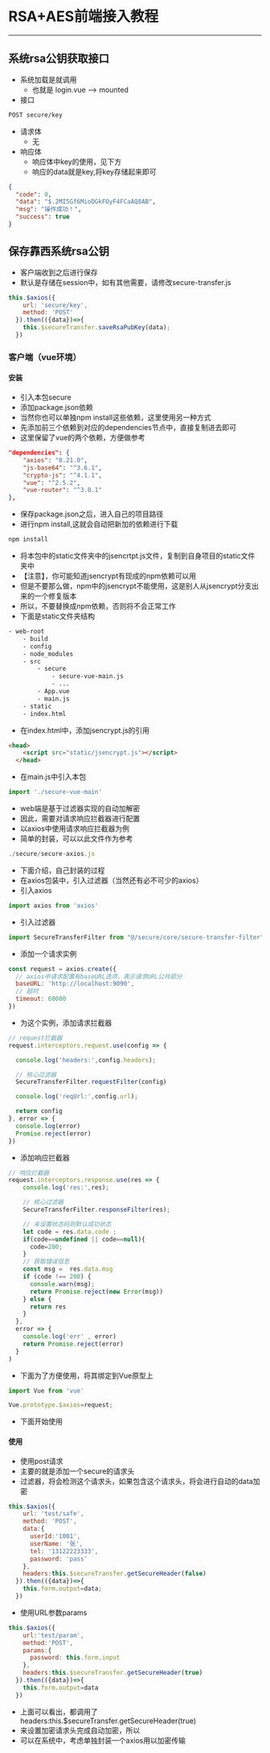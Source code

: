 # RSA+AES前端接入教程
---

## 系统rsa公钥获取接口
- 系统加载是就调用
    - 也就是 login.vue --> mounted
- 接口
```bash
POST secure/key
```
- 请求体
    - 无
- 响应体
    - 响应体中key的使用，见下方
    - 响应的data就是key,将key存储起来即可
```json
{
  "code": 0,
  "data": "$.2MI5Gf6MioDGkFOyF4FCaAQ8AB",
  "msg": "操作成功！",
  "success": true
}

```

## 保存靠西系统rsa公钥
- 客户端收到之后进行保存
- 默认是存储在session中，如有其他需要，请修改secure-transfer.js
```js
this.$axios({
    url: 'secure/key',
    method: 'POST'
  }).then(({data})=>{
    this.$secureTransfer.saveRsaPubKey(data);
  })
```

### 客户端（vue环境）
#### 安装
- 引入本包secure
- 添加package.json依赖
- 当然你也可以单独npm install这些依赖，这里使用另一种方式
- 先添加前三个依赖到对应的dependencies节点中，直接复制进去即可
- 这里保留了vue的两个依赖，方便做参考
```json
"dependencies": {
    "axios": "0.21.0",
    "js-base64": "^3.6.1",
    "crypto-js": "^4.1.1",
    "vue": "^2.5.2",
    "vue-router": "^3.0.1"
},
```
- 保存package.json之后，进入自己的项目路径
- 进行npm install,这就会自动把新加的依赖进行下载
```bash
npm install
```
- 将本包中的static文件夹中的jsencrtpt.js文件，复制到自身项目的static文件夹中
- 【注意】，你可能知道jsencrypt有现成的npm依赖可以用
- 但是不要那么做，npm中的jsencrypt不能使用，这是别人从jsencrypt分支出来的一个修复版本
- 所以，不要替换成npm依赖，否则将不会正常工作
- 下面是static文件夹结构
```bash
- web-root
    - build
    - config
    - node_modules
    - src
        - secure
            - secure-vue-main.js
            - ...
        - App.vue
        - main.js
    - static
    - index.html
```
- 在index.html中，添加jsencrypt.js的引用
```html
<head>
    <script src="static/jsencrypt.js"></script>
  </head>
```
- 在main.js中引入本包
```js
import './secure-vue-main'
```
- web端是基于过滤器实现的自动加解密
- 因此，需要对请求响应拦截器进行配置
- 以axios中使用请求响应拦截器为例
- 简单的封装，可以以此文件作为参考
```js
./secure/secure-axios.js
```
- 下面介绍，自己封装的过程
- 在axios包装中，引入过滤器（当然还有必不可少的axios）
- 引入axios
```js
import axios from 'axios'
```
- 引入过滤器
```js
import SecureTransferFilter from "@/secure/core/secure-transfer-filter";
```
- 添加一个请求实例
```js
const request = axios.create({
  // axios中请求配置有baseURL选项，表示请求URL公共部分
  baseURL: 'http://localhost:9090',
  // 超时
  timeout: 60000
})
```
- 为这个实例，添加请求拦截器
```js
// request拦截器
request.interceptors.request.use(config => {

  console.log('headers:',config.headers);

  // 核心过滤器
  SecureTransferFilter.requestFilter(config)

  console.log('reqUrl:',config.url);

  return config
}, error => {
  console.log(error)
  Promise.reject(error)
})
```
- 添加响应拦截器
```js
// 响应拦截器
request.interceptors.response.use(res => {
    console.log('res:',res);

    // 核心过滤器
    SecureTransferFilter.responseFilter(res);

    // 未设置状态码则默认成功状态
    let code = res.data.code ;
    if(code==undefined || code==null){
      code=200;
    }
    // 获取错误信息
    const msg =  res.data.msg
    if (code !== 200) {
      console.warn(msg);
      return Promise.reject(new Error(msg))
    } else {
      return res
    }
  },
  error => {
    console.log('err' , error)
    return Promise.reject(error)
  }
)
```
- 下面为了方便使用，将其绑定到Vue原型上
```js
import Vue from 'vue'

Vue.prototype.$axios=request;
```
- 下面开始使用

#### 使用
- 使用post请求
- 主要的就是添加一个secure的请求头
- 过滤器，将会检测这个请求头，如果包含这个请求头，将会进行自动的data加密
```js
this.$axios({
    url: 'test/safe',
    method: 'POST',
    data:{
      userId:'1001',
      userName: '张',
      tel: '13122223333',
      password: 'pass'
    },
    headers:this.$secureTransfer.getSecureHeader(false)
  }).then(({data})=>{
    this.form.output=data;
  })
```
- 使用URL参数params
```js
this.$axios({
    url:'test/param',
    method:'POST',
    params:{
      password: this.form.input
    },
    headers:this.$secureTransfer.getSecureHeader(true)
  }).then(({data})=>{
    this.form.output=data
  })
```
- 上面可以看出，都调用了headers:this.$secureTransfer.getSecureHeader(true)
- 来设置加密请求头完成自动加密，所以
- 可以在系统中，考虑单独封装一个axios用以加密传输
